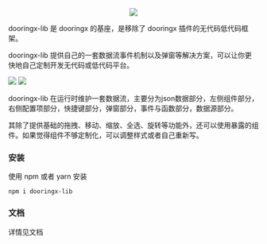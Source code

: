 <center>
<img  src="https://img-blog.csdnimg.cn/img_convert/520863a38a93d960862f92c805bc97cc.png#pic_center"/>
</center>



dooringx-lib 是 dooringx 的基座，是移除了 dooringx 插件的无代码低代码框架。



dooringx-lib 提供自己的一套数据流事件机制以及弹窗等解决方案，可以让你更快地自己定制开发无代码或低代码平台。



<img src="https://yehuozhili-1259443377.cos.ap-nanjing.myqcloud.com/xxa.jpg"/>

<img src="https://yehuozhili-1259443377.cos.ap-nanjing.myqcloud.com/xxb.jpg"/>

 

dooringx-lib 在运行时维护一套数据流，主要分为json数据部分，左侧组件部分，右侧配置项部分，快捷键部分，弹窗部分，事件与函数部分，数据源部分。



其除了提供基础的拖拽、移动、缩放、全选、旋转等功能外，还可以使用暴露的组件。如果觉得组件不够定制化，可以调整样式或者自己重新写。



### 安装



使用 npm 或者 yarn 安装



```
npm i dooringx-lib
```



### 文档

详情见文档

